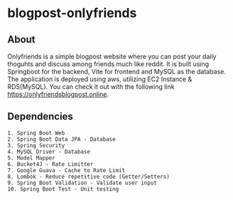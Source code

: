 # blogpost-onlyfriends

## About
Onlyfriends is a simple blogpost website where you can post your daily thoguhts and discuss among friends much like reddit. It is built using Springboot for the backend, Vite for frontend and MySQL as the database. The application is deployed using aws, utilizing EC2 Instance & RDS(MySQL). You can check it out with the following link https://onlyfriendsblogpost.online. 

## Dependencies
```
1. Spring Boot Web
2. Spring Boot Data JPA - Database
3. Spring Security
4. MySQL Driver - Database
5. Model Mapper
6. Bucket4J - Rate Limitter
7. Google Guava - Cache to Rate Limit
8. Lombok - Reduce repetitive code (Getter/Setters)
9. Spring Boot Validation - Validate user input
10. Spring Boot Test - Unit testing
```
